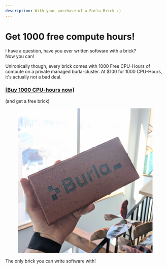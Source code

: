 ```yaml
---
description: With your purchase of a Burla Brick :)
---
```


# Get 1000 free compute hours!

I have a question, have you ever written software with a brick?\
Now you can!

Unironically though, every brick comes with 1000 Free CPU-Hours of compute on a private managed burla-cluster. At $100 for 1000 CPU-Hours, it's actually not a bad deal.

### [\[Buy 1000 CPU-hours now\]](https://buy.stripe.com/28o9BF7gR9E81xudQQ)

(and get a free brick)

<div align="left"><figure><img src=".gitbook/assets/PXL_20250311_184440369.jpg" alt="" width="563"><figcaption></figcaption></figure></div>

The only brick you can write software with!



